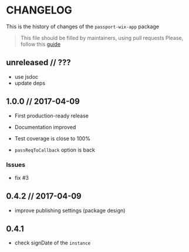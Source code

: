 # CHANGELOG

This is the history of changes of the `passport-wix-app` package

> This file should be filled by maintainers, using pull requests
> Please, follow this [guide](http://keepachangelog.com/en/0.3.0/)

## unreleased // ???

* use jsdoc
* update deps

## 1.0.0 // 2017-04-09

* First production-ready release
* Documentation improved
* Test coverage is close to 100%

* `passReqToCallback` option is back

### Issues

* fix #3

## 0.4.2 // 2017-04-09

* improve publishing settings (package design)

## 0.4.1

* check signDate of the `instance`
